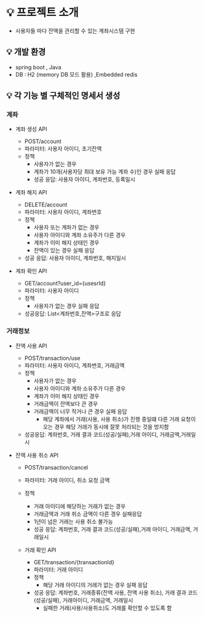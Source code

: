 # 💡 프로젝트 소개

- 사용자들 마다 잔액을 관리할 수 있는 계좌시스템 구현
## 💡 개발 환경
-  spring boot , Java
-  DB : H2 (memory DB 모드 활용) ,Embedded redis

## 💡 각 기능 별 구체적인 명세서 생성
### 계좌 
- 계좌 생성 API
    - POST/account
    - 파라미터: 사용자 아이디, 초기잔액
    - 정책
      - 사용자가 없는 경우
      - 계좌가 10개(사용자당 최대 보유 가능 계좌 수)인 경우 실패 응답
      - 성공 응답: 사용자 아이디, 계좌번호, 등록일시
     
- 계좌 해지 API
  - DELETE/account
  - 파라미터: 사용자 아이디, 계좌번호
  - 정책
    - 사용자 또는 계좌가 없는 경우
    - 사용자 아이디와 계좌 소유주가 다른 경우
    - 계좌가 이미 해지 상태인 경우
    - 잔액이 있는 경우 실패 응답
  - 성공 응답: 사용자 아이디, 계좌번호, 해지일시
 
- 계좌 확인 API
  - GET/account?user_id={usesrId}
  - 파라미터: 사용자 아이디
  - 정책
    - 사용자가 없는 경우 실패 응답
  - 성공응답: List<계좌번호,잔액>구조로 응답
 
### 거래정보
- 잔액 사용 API
  - POST/transaction/use
  - 파라미터: 사용자 아이디, 계좌번호, 거래금액
  - 정책
    - 사용자가 없는 경우
    - 사용자 아이디와 계좌 소유주가 다른 경우
    - 계좌가 이미 해지 상태인 경우
    - 거래금액이 잔액보다 큰 경우
    - 거래금액이 너무 작거나 큰 경우 실패 응답
      - 해당 계좌에서 거래(사용, 사용 취소)가 진행 중일떄 다른 거래 요청이 오는 경우 해당 거래가
        동시에 잘못 처리되는 것을 방지함
  - 성공응답: 계좌번호, 거래 결과 코드(성공/실패),거래 아이디, 거래금액,거래일시
 
- 잔액 사용 취소 API
  - POST/transaction/cancel
  - 파라미터: 거래 아이디, 취소 요청 금액
  - 정책
    - 거래 아이디에 해당하는 거래가 없는 경우
    - 거래금액과 거래 취소 금액이 다른 경우 실패응답
     - 1년이 넘은 거래는 사용 취소 불가능
    - 성공 응답: 계좌번호, 거래 결과 코드(성공/실패),거래 아이디, 거래금액, 거래일시
   
  - 거래 확인 API
    - GET/transaction/{transactionId}
    - 파라미터: 거래 아이디
    - 정책
      - 해당 거래 아이디의 거래가 없는 경우 실패 응답
    - 성공 응답: 계좌번호, 거래종류(잔액 사용, 잔액 사용 취소), 거래 결과 코드(성공/실패), 거래아이디,
       거래금액, 거래일시
      - 실패한 거래(사용/사용취소)도 거래를 확인할 수 있도록 함



